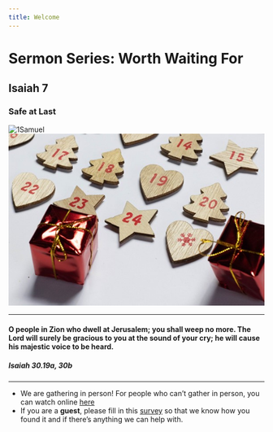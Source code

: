 ```yaml
---
title: Welcome
---
```


# Sermon Series: Worth Waiting For
## Isaiah 7
### Safe at Last

![1Samuel](https://raw.githubusercontent.com/stgeorgeshurstville/bulletin/main/images/1Samuel.png)
![Christmas](https://raw.githubusercontent.com/stgeorgeshurstville/bulletin/main/images/ChristmasBackground.jpg)

---
#### O people in Zion who dwell at Jerusalem; you shall weep no more. The Lord will surely be gracious to you at the sound of your cry; he will cause his majestic voice to be heard. 

##### Isaiah 30.19a, 30b  

---
- We are gathering in person! For people who can’t gather in person, you can watch online [here](https://stgeorgeshurstville.org.au/sunday-english-online)
- If you are a **guest**, please fill in this [survey](https://tinyurl.com/SGHACsurvey) so that we know how you found it and if there’s anything we can help with.
